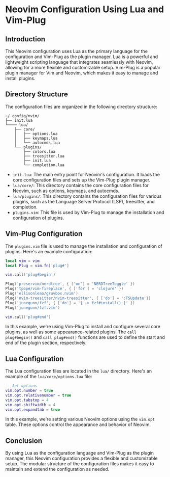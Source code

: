 # Neovim Configuration Using Lua and Vim-Plug

## Introduction
This Neovim configuration uses Lua as the primary language for the configuration and Vim-Plug as the plugin manager. Lua is a powerful and lightweight scripting language that integrates seamlessly with Neovim, allowing for a more flexible and customizable setup. Vim-Plug is a popular plugin manager for Vim and Neovim, which makes it easy to manage and install plugins.

## Directory Structure
The configuration files are organized in the following directory structure:

```
~/.config/nvim/
├── init.lua
└──── lua/
    ├── core/
    │   ├── options.lua
    │   ├── keymaps.lua
    │   └── autocmds.lua
    └── plugins/
        ├── colors.lua
        ├── treesitter.lua
        ├── init.lua
        └── completion.lua
```

- `init.lua`: The main entry point for Neovim's configuration. It loads the core configuration files and sets up the Vim-Plug plugin manager.
- `lua/core/`: This directory contains the core configuration files for Neovim, such as options, keymaps, and autocmds.
- `lua/plugins/`: This directory contains the configuration files for various plugins, such as the Language Server Protocol (LSP), treesitter, and completion.
- `plugins.vim`: This file is used by Vim-Plug to manage the installation and configuration of plugins.

## Vim-Plug Configuration
The `plugins.vim` file is used to manage the installation and configuration of plugins. Here's an example configuration:

```lua
local vim = vim
local Plug = vim.fn['plug#']

vim.call('plug#begin')

Plug('preservim/nerdtree', { ['on'] = 'NERDTreeToggle' })
Plug('tpope/vim-fireplace', { ['for'] = 'clojure' })
Plug('ellisonleao/gruvbox.nvim')
Plug('nvim-treesitter/nvim-treesitter', { ['do'] = ':TSUpdate'})
Plug('junegunn/fzf', { ['do'] = '{ -> fzf#install() }' })
Plug('junegunn/fzf.vim')

vim.call('plug#end')
```

In this example, we're using Vim-Plug to install and configure several core plugins, as well as some appearance-related plugins. The `call plug#begin()` and `call plug#end()` functions are used to define the start and end of the plugin section, respectively.

## Lua Configuration
The Lua configuration files are located in the `lua/` directory. Here's an example of the `lua/core/options.lua` file:

```lua
-- Set options
vim.opt.number = true
vim.opt.relativenumber = true
vim.opt.tabstop = 4
vim.opt.shiftwidth = 4
vim.opt.expandtab = true
```

In this example, we're setting various Neovim options using the `vim.opt` table. These options control the appearance and behavior of Neovim.

## Conclusion
By using Lua as the configuration language and Vim-Plug as the plugin manager, this Neovim configuration provides a flexible and customizable setup. The modular structure of the configuration files makes it easy to maintain and extend the configuration as needed.
